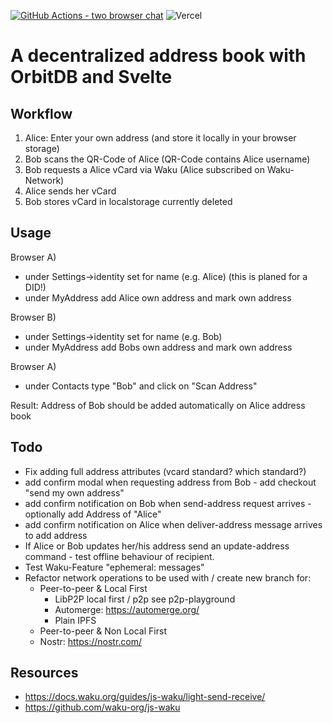 [![GitHub Actions - two browser chat](https://github.com/silkroadnomad/decentralized-address-book/actions/workflows/main.yml/badge.svg)](https://github.com/silkroadnomad/decentralized-address-book/actions/workflows/main.yml)
![Vercel](https://therealsujitk-vercel-badge.vercel.app/?app=decentralized-address-book)

# A decentralized address book with OrbitDB and Svelte

## Workflow
1. Alice: Enter your own address  (and store it locally in your browser storage)
2. Bob scans the QR-Code of Alice (QR-Code contains Alice username)
3. Bob requests a Alice vCard via Waku (Alice subscribed on Waku-Network)
4. Alice sends her vCard
5. Bob stores vCard in localstorage currently deleted

## Usage
Browser A)
- under Settings->identity set for name (e.g. Alice) (this is planed for a DID!)
- under MyAddress add Alice own address and mark own address

Browser B)
- under Settings->identity set for name (e.g. Bob)
- under MyAddress add Bobs own address and mark own address 

Browser A)
- under Contacts type "Bob" and click on "Scan Address"

Result: Address of Bob should be added automatically on Alice address book

## Todo
- Fix adding full address attributes (vcard standard? which standard?)
- add confirm modal when requesting address from Bob - add checkout "send my own address"
- add confirm notification on Bob when send-address request arrives - optionally add Address of "Alice"
- add confirm notification on Alice when deliver-address message arrives to add address
- If Alice or Bob updates her/his address send an update-address command - test offline behaviour of recipient. 
- Test Waku-Feature "ephemeral: messages"
- Refactor network operations to be used with / create new branch for:
  - Peer-to-peer & Local First
    - LibP2P local first / p2p see p2p-playground
    - Automerge: https://automerge.org/
    - Plain IPFS
  - Peer-to-peer & Non Local First 
  - Nostr: https://nostr.com/

## Resources
- https://docs.waku.org/guides/js-waku/light-send-receive/
- https://github.com/waku-org/js-waku

